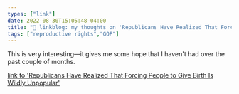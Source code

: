 ```yaml
---
types: ["link"]
date: 2022-08-30T15:05:48-04:00
title: "🔗 linkblog: my thoughts on 'Republicans Have Realized That Forcing People to Give Birth Is Wildly Unpopular'"
tags: ["reproductive rights","GOP"]
---
```

This is very interesting—it gives me some hope that I haven't had over the past couple of months.
 

[link to 'Republicans Have Realized That Forcing People to Give Birth Is Wildly Unpopular'](https://www.vice.com/en/article/m7g7da/republicans-scrub-abortion-policies-roe)
